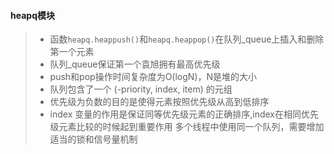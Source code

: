 #### heapq模块
> * 函数`heapq.heappush()`和`heapq.heappop()`在队列_queue上插入和删除第一个元素  
> * 队列_queue保证第一个袁旭拥有最高优先级
> * push和pop操作时间复杂度为O(logN)，N是堆的大小
> * 队列包含了一个 (-priority, index, item) 的元组
> * 优先级为负数的目的是使得元素按照优先级从高到低排序   
> * index 变量的作用是保证同等优先级元素的正确排序,index在相同优先级元素比较的时候起到重要作用 
> 多个线程中使用同一个队列，需要增加适当的锁和信号量机制       